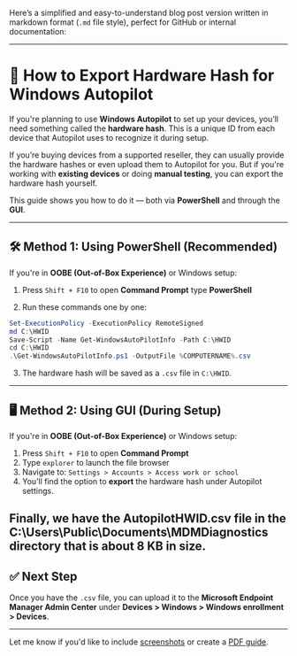 Here’s a simplified and easy-to-understand blog post version written in markdown format (`.md` file style), perfect for GitHub or internal documentation:

---

# 🚀 How to Export Hardware Hash for Windows Autopilot

If you're planning to use **Windows Autopilot** to set up your devices, you’ll need something called the **hardware hash**. This is a unique ID from each device that Autopilot uses to recognize it during setup.

If you’re buying devices from a supported reseller, they can usually provide the hardware hashes or even upload them to Autopilot for you. But if you're working with **existing devices** or doing **manual testing**, you can export the hardware hash yourself.

This guide shows you how to do it — both via **PowerShell** and through the **GUI**.

---

## 🛠️ Method 1: Using PowerShell (Recommended)

If you're in **OOBE (Out-of-Box Experience)** or Windows setup:

1. Press `Shift + F10` to open **Command Prompt** type **PowerShell**

2. Run these commands one by one:

```powershell
Set-ExecutionPolicy -ExecutionPolicy RemoteSigned
md C:\HWID
Save-Script -Name Get-WindowsAutoPilotInfo -Path C:\HWID
cd C:\HWID
.\Get-WindowsAutoPilotInfo.ps1 -OutputFile %COMPUTERNAME%.csv
```

3. The hardware hash will be saved as a `.csv` file in `C:\HWID`.

---

## 🖥️ Method 2: Using GUI (During Setup)

If you're in **OOBE (Out-of-Box Experience)** or Windows setup:

1. Press `Shift + F10` to open **Command Prompt**
2. Type `explorer` to launch the file browser
3. Navigate to:
   `Settings > Accounts > Access work or school`
4. You’ll find the option to **export** the hardware hash under Autopilot settings.

Finally, we have the AutopilotHWID.csv file in the **C:\Users\Public\Documents\MDMDiagnostics** directory that is about 8 KB in size.
---

## ✅ Next Step

Once you have the `.csv` file, you can upload it to the **Microsoft Endpoint Manager Admin Center** under **Devices > Windows > Windows enrollment > Devices**.

---

Let me know if you'd like to include [screenshots](f) or create a [PDF guide](f).
